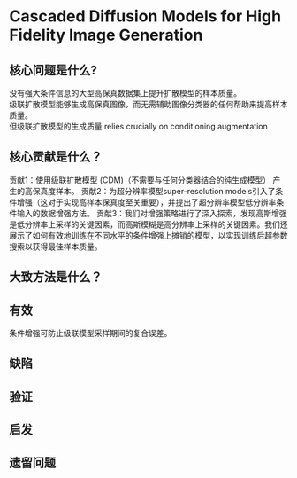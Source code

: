 # Cascaded Diffusion Models for High Fidelity Image Generation

## 核心问题是什么?

没有强大条件信息的大型高保真数据集上提升扩散模型的样本质量。  
级联扩散模型能够生成高保真图像，而无需辅助图像分类器的任何帮助来提高样本质量。  
但级联扩散模型的生成质量 relies crucially on conditioning augmentation  


## 核心贡献是什么？

贡献1：使用级联扩散模型 (CDM)（不需要与任何分类器结合的纯生成模型） 产生的高保真度样本。
贡献2：为超分辨率模型super-resolution models引入了条件增强（这对于实现高样本保真度至关重要），并提出了超分辨率模型低分辨率条件输入的数据增强方法。
贡献3：我们对增强策略进行了深入探索，发现高斯增强是低分辨率上采样的关键因素，而高斯模糊是高分辨率上采样的关键因素。我们还展示了如何有效地训练在不同水平的条件增强上摊销的模型，以实现训练后超参数搜索以获得最佳样本质量。

## 大致方法是什么？

## 有效

条件增强可防止级联模型采样期间的复合误差。

## 缺陷

## 验证

## 启发

## 遗留问题
